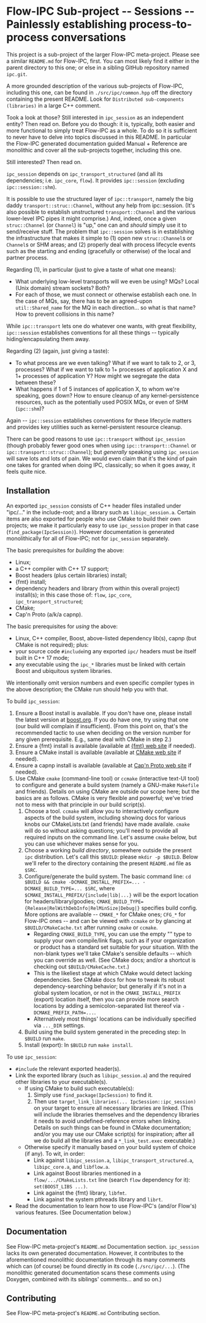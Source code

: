 # Flow-IPC Sub-project -- Sessions -- Painlessly establishing process-to-process conversations

This project is a sub-project of the larger Flow-IPC meta-project.  Please see
a similar `README.md` for Flow-IPC, first.  You can most likely find it either in the parent
directory to this one; or else in a sibling GitHub repository named `ipc.git`.

A more grounded description of the various sub-projects of Flow-IPC, including this one, can be found
in `./src/ipc/common.hpp` off the directory containing the present README.  Look for
`Distributed sub-components (libraries)` in a large C++ comment.

Took a look at those?  Still interested in `ipc_session` as an independent entity?  Then read on.
Before you do though: it is, typically, both easier and more functional to simply treat Flow-IPC as a whole.
To do so it is sufficient to never have to delve into topics discussed in this README.  In particular
the Flow-IPC generated documentation guided Manual + Reference are monolithic and cover all the
sub-projects together, including this one.

Still interested?  Then read on.

`ipc_session` depends on `ipc_transport_structured` (and all its dependencies; i.e. `ipc_core`, `flow`).  It provides
`ipc::session` (excluding `ipc::session::shm`).

It is possible to use the structured layer of `ipc::transport`, namely the big daddy `transport::struc::Channel`,
without any help from ipc::session.  (It's also possible to establish unstructured `transport::Channel` and
the various lower-level IPC pipes it might comprise.)  And, indeed,
once a given `struc::Channel` (or `Channel`) is "up," one can and *should*
simply use it to send/receive stuff.  The problem that `ipc::session` solves is in establishing
the infrastructure that makes it simple to (1) open new `struc::Channel`s or `Channel`s or SHM areas;
and (2) properly deal with process lifecycle events such as the starting and ending (gracefully or otherwise) of
the local and partner process.

Regarding (1), in particular (just to give a taste of what one means):

  - What underlying low-level transports will we even be using?  MQs?  Local (Unix domain) stream sockets?
    Both?
  - For each of those, we must connect or otherwise establish each one.  In the case of MQs, say, there has
    to be an agreed-upon `util::Shared_name` for the MQ in each direction... so what is that name?
    How to prevent collisions in this name?

While `ipc::transport` lets one do whatever one wants, with great flexibility, `ipc::session` establishes conventions
for all these things -- typically hiding/encapsulating them away.

Regarding (2) (again, just giving a taste):

  - To what process are we even talking?  What if we want to talk to 2, or 3, processes?  What if we want to talk
    to 1+ processes of application X and 1+ processes of application Y?  How might we segregate the data
    between these?
  - What happens if 1 of 5 instances of application X, to whom we're speaking, goes down?  How to ensure cleanup
    of any kernel-persistence resources, such as the potentially used POSIX MQs, or even of SHM (`ipc::shm`)?

Again -- `ipc::session` establishes conventions for these lifecycle matters and provides key utilities such as
kernel-persistent resource cleanup.

There can be good reasons to use `ipc::transport` without `ipc_session` (though probably fewer good ones
when using `ipc::transport::Channel` or `ipc::transport::struc::Channel`); but *generally* speaking
using `ipc_session` will save lots and lots of pain.  We would even claim that it's the kind of pain
one takes for granted when doing IPC, classically; so when it goes away, it feels quite nice.

## Installation

An exported `ipc_session` consists of C++ header files installed under "ipc/..." in the
include-root; and a library such as `libipc_session.a`.
Certain items are also exported for people who use CMake to build their own
projects; we make it particularly easy to use `ipc_session` proper in that case
(`find_package(IpcSession)`).  However documentation is generated monolithically for all of Flow-IPC;
not for `ipc_session` separately.

The basic prerequisites for *building* the above:

  - Linux;
  - a C++ compiler with C++ 17 support;
  - Boost headers (plus certain libraries) install;
  - {fmt} install;
  - dependency headers and library (from within this overall project) install(s); in this case those of:
    `flow`, `ipc_core`, `ipc_transport_structured`;
  - CMake;
  - Cap'n Proto (a/k/a capnp).

The basic prerequisites for *using* the above:

  - Linux, C++ compiler, Boost, above-listed dependency lib(s), capnp (but CMake is not required); plus:
  - your source code `#include`ing any exported `ipc/` headers must be itself built in C++ 17 mode;
  - any executable using the `ipc_*` libraries must be linked with certain Boost and ubiquitous
    system libraries.

We intentionally omit version numbers and even specific compiler types in the above description; the CMake run
should help you with that.

To build `ipc_session`:

  1. Ensure a Boost install is available.  If you don't have one, please install the latest version at
     [boost.org](https://boost.org).  If you do have one, try using that one (our build will complain if insufficient).
     (From this point on, that's the recommended tactic to use when deciding on the version number for any given
     prerequisite.  E.g., same deal with CMake in step 2.)
  2. Ensure a {fmt} install is available (available at [{fmt} web site](https://fmt.dev/) if needed).
  3. Ensure a CMake install is available (available at [CMake web site](https://cmake.org/download/) if needed).
  4. Ensure a capnp install is available (available at [Cap'n Proto web site](https://capnproto.org/) if needed).
  5. Use CMake `cmake` (command-line tool) or `ccmake` (interactive text-UI tool) to configure and generate
     a build system (namely a GNU-make `Makefile` and friends).  Details on using CMake are outside our scope here;
     but the basics are as follows.  CMake is very flexible and powerful; we've tried not to mess with that principle
     in our build script(s).
     1. Choose a tool.  `ccmake` will allow you to interactively configure aspects of the build system, including
        showing docs for various knobs our CMakeLists.txt (and friends) have made availale.  `cmake` will do so without
        asking questions; you'll need to provide all required inputs on the command line.  Let's assume `cmake` below,
        but you can use whichever makes sense for you.
     2. Choose a working *build directory*, somewhere outside the present `ipc` distribution.  Let's call this
        `$BUILD`: please `mkdir -p $BUILD`.  Below we'll refer to the directory containing the present `README.md` file
        as `$SRC`.
     3. Configure/generate the build system.  The basic command line:
        `cd $BUILD && cmake -DCMAKE_INSTALL_PREFIX=... -DCMAKE_BUILD_TYPE=... $SRC`,
        where `$CMAKE_INSTALL_PREFIX/{include|lib|...}` will be the export location for headers/library/goodies;
        `CMAKE_BUILD_TYPE={Release|RelWithDebInfo|RelMinSize|Debug|}` specifies build config.
        More options are available -- `CMAKE_*` for CMake ones; `CFG_*` for Flow-IPC ones -- and can be
        viewed with `ccmake` or by glancing at `$BUILD/CMakeCache.txt` after running `cmake` or `ccmake`.
        - Regarding `CMAKE_BUILD_TYPE`, you can use the empty "" type to supply
          your own compile/link flags, such as if your organization or product has a standard set suitable for your
          situation.  With the non-blank types we'll take CMake's sensible defaults -- which you can override
          as well.  (See CMake docs; and/or a shortcut is checking out `$BUILD/CMakeCache.txt`.)
        - This is the likeliest stage at which CMake would detect lacking dependencies.  See CMake docs for
          how to tweak its robust dependency-searching behavior; but generally if it's not in a global system
          location, or not in the `CMAKE_INSTALL_PREFIX` (export) location itself, then you can provide more
          search locations by adding a semicolon-separated list thereof via `-DCMAKE_PREFIX_PATH=...`.
        - Alternatively most things' locations can be individually specified via `..._DIR` settings.
     4. Build using the build system generated in the preceding step:  In `$BUILD` run `make`.  
     5. Install (export):  In `$BUILD` run `make install`.  

To use `ipc_session`:

  - `#include` the relevant exported header(s).
  - Link the exported library (such as `libipc_session.a`) and the required other libraries to
    your executable(s).
    - If using CMake to build such executable(s):
      1. Simply use `find_package(IpcSession)` to find it.
      2. Then use `target_link_libraries(... IpcSession::ipc_session)` on your target
         to ensure all necessary libraries are linked.
         (This will include the libraries themselves and the dependency libraries it needs to avoid undefined-reference
         errors when linking.  Details on such things can be found in CMake documentation; and/or you may use
         our CMake script(s) for inspiration; after all we do build all the libraries and a `*_link_test.exec`
         executable.)
    - Otherwise specify it manually based on your build system of choice (if any).  To wit, in order:
      - Link against `libipc_session.a`, `libipc_transport_structured.a`, `libipc_core.a`, and `libflow.a`.
      - Link against Boost libraries mentioned in a `flow/.../CMakeLists.txt` line (search `flow` dependency for it):
        `set(BOOST_LIBS ...)`.
      - Link against the {fmt} library, `libfmt`.
      - Link against the system pthreads library and `librt`.
  - Read the documentation to learn how to use Flow-IPC's (and/or Flow's) various features.
    (See Documentation below.)

## Documentation

See Flow-IPC meta-project's `README.md` Documentation section.  `ipc_session` lacks its own generated documentation.
However, it contributes to the aforementioned monolithic documentation through its many comments which can
(of course) be found directly in its code (`./src/ipc/...`).  (The monolithic generated documentation scans
these comments using Doxygen, combined with its siblings' comments... and so on.)

## Contributing

See Flow-IPC meta-project's `README.md` Contributing section.
